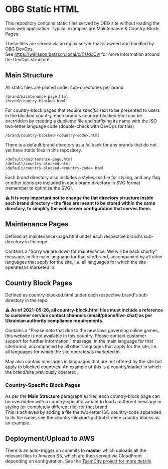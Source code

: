 # OBG Static HTML

This repository contains static files served by OBG site without loading the main web application. 
Typical examples are Maintenance & Country-Block Pages.

These files are served via an nginx server that is owned and handled by OBG DevOps.  
See https://wikisson.betsson.local/x/CUdcCw for more information around the DevOps structure.

## Main Structure

All static files are placed under sub-directories per brand.

```
/brand/maintenance-page.html
/brand/country-blocked.html
```

For country-block pages that require *specific* text to be presented to users in the 
blocked country, each brand's country-blocked.html can be overridden by creating a duplicate file 
and suffixing its name with the ISO two-letter language code (double-check with DevOps for this)

```
/brand/country-blocked-<country-code>.html
```

There is a default brand directory as a fallback for any brands that do not yet have static files in this repository.

```
/default/maintenance-page.html
/default/country-blocked.html
/default/country-blocked-<country-code>.html
```

Each brand directory also includes a styles.css file for styling, and any flag or other icons are included 
in each brand directory in SVG format (remember to optimize the SVG).

⚠️ **It is very important not to change the flat directory structure inside each brand directory - the files are meant to be stored within the same directory, to simplify the web server configuration that serves them.**

## Maintenance Pages

Defined as maintenance-page.html under each respective brand's sub-directory in the repo.

Contains a "Sorry we are down for maintenance. We will be back shortly" message, in the main language for that site/brand, accompanied by all other languages that apply for the site, i.e. all languages for which the site operates/is marketed in.

## Country Block Pages

Defined as country-blocked.html under each respective brand's sub-directory in the repo.

⚠️ **As of 2021-05-26, all country-block.html files must include a reference to customer service contact channels (email/phone/live-chat) as per Ukrainian authority compliance requirements.**

Contains a "Please note that due to the new laws governing online games, this website is not available in this country.
Please contact customer support for further information." message, in the main language for that site/brand, accompanied by all other languages that apply for the site, i.e. all languages for which the site operates/is marketed in.

May also contain messages in languages that are not offered by the site but apply to blocked countries. An example of this is a country/market in which the brand/site previously operated.

### Country-Specific Block Pages

As per the **Main Structure** paragraph earlier, each country-block page can be overridden with a country-specific variant to load a different message or styling 
(or completely different file) for that brand.  
This is achieved by adding a file the two-letter ISO country-code appended to its file name, see the country-blocked-gr.html Greece country blocks as an example.

## Deployment/Upload to AWS

There is an auto-trigger on commits to **master** which uploads all the relevant files to Amazon S3, which are then served via CloudFront depending on configuration.
 See the [TeamCity project for more details](https://feteamcity.betsson.local/admin/editProject.html?projectId=Obg_Deployables_ObgFrontEnd_ObgMaintenancePagesUpload)
